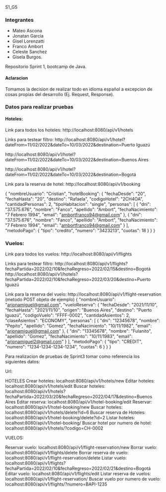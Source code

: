S1_G5


### Integrantes
- Mateo Ascona
- Jonatan Garcia
- Gisel Lorenzatti
- Franco Ambort
- Celeste Sanchez
- Gisela Burgos.

Repositorio Sprint 1, bootcamp de Java.

#### Aclaracion

Tomamos la decision de realizar todo en idioma español a excepcion de cosas propias del desarrollo (Ej. Request, Response).

### Datos para realizar pruebas

#### Hoteles:

Link para todos los hoteles: http://localhost:8080/api/v1/hotels

Links para testear filtro: http://localhost:8080/api/v1/hotel?dateFrom=11/02/2022&dateTo=10/03/2022&destination=Puerto Iguazú

http://localhost:8080/api/v1/hotel?dateFrom=11/02/2022&dateTo=10/03/2022&destination=Buenos Aires

http://localhost:8080/api/v1/hotel?dateFrom=11/02/2022&dateTo=10/03/2022&destination=Bogotá

Link para la reserva de hotel: http://localhost:8080/api/v1/booking

{
    "nombreUsuario": "Cristian",
    "hotelBooking":
        {
            "fechaDesde": "20",
            "fechaHasta": "20",
            "destino": "Rafaela",
            "codigoHotel": "2CH4OA",
            "cantidadPersonas": 2,
            "tipoHabitacion": "single",
            "personas": [
                {
                    "dni": "37.575.676",
                    "nombre": "Fanco",
                    "apellido": "Ambort",
                    "fechaNacimiento": "7 Febrero 1994",
                    "email": "ambortfranco94@gmail.com"
                },
                {
                    "dni": "37.575.676",
                    "nombre": "Fanco",
                    "apellido": "Ambort",
                    "fechaNacimiento": "7 Febrero 1994",
                    "email": "ambortfranco94@gmail.com"
                }
            ],
            "metodoPago": {
                "tipo": "credito",
                "numero": "3423213",
                "cuotas": 18
            } 
        }
}

### Vuelos:

Link para todos los vuelos: http://localhost:8080/api/v1/flights

Links para testear filtro: http://localhost:8080/api/v1/flights?fechaPartida=2022/02/10&fechaRegreso=2022/02/15&destino=Bogotá
                           http://localhost:8080/api/v1/hotels?fechaPartida=2022/02/10&fechaRegreso=2022/03/20&destino=Puerto Iguazú

Link para la reserva del vuelo: http://localhost:8080/api/v1/flight-reservation
(metodo POST objeto de ejemplo)
{
    "nombreUsuario": "arjonamiguel@gmail.com",
    "vueloReserva": {
        "fechaDesde": "2021/11/10",
        "fechaHasta": "2021/11/10",
        "origen": "Buenos Aires",
        "destino": "Puerto Iguazú",
        "codigoVuelo": "FFFF-0002",
        "cantidadAsientos": 2,
        "claseAsientos": "ECONOMY",
        "personas": [
            {
                "dni": "12345678",
                "nombre": "Pepito",
                "apellido": "Gomez",
                "fechaNacimiento": "10/11/1982",
                "email": "arjonamiguel@gmail.com"
            },
            {
                "dni": "13345678",
                "nombre": "Fulanito",
                "apellido": "Gomez",
                "fechaNacimiento": "10/11/1983",
                "email": "arjonamiguel2@gmail.com"
            }
        ],
        "metodoPago": {
            "tipo": "CREDIT",
            "numero": "1234-1234-1234-1234",
            "cuotas": 6
        }
    }
}

Para realizacion de pruebas de Sprint3 tomar como referencia los siguientes datos:

Url:

HOTELES
Crear hoteles: localhost:8080/api/v1/hotels/new
Editar hoteles: localhost:8080/api/v1/hotels/edit
Buscar hoteles: localhost:8080/api/v1/hotels?fechaPartida=2022/03/20&fechaRegreso=2022/04/17&destino=Buenos Aires
Editar reserva: localhost:8080/api/v1/hotel-booking/edit
Reservar: localhost:8080/api/v1/hotel-booking/new
Buscar hoteles: localhost:8080/api/v1/hotels/delete?id=6
Buscar reserva de Hoteles: localhost:8080/api/v1/hotel-booking/delete?id=2
Listar hoteles: localhost:8080/api/v1/hotel-booking/
Buscar hotel por numero de hotel: localhost:8080/api/v1/hotels/?codigo=CH-0002

VUELOS:

Reservar vuelo: localhost:8080/api/v1/flight-reservation/new
Borrar vuelo: localhost:8080/api/v1/flights/delete
Borrar reserva de vuelo: localhost:8080/api/v1/flight-reservation/delete
Listar vuelo: localhost:8080/api/v1/flights?fechaPartida=2022/02/10&fechaRegreso=2022/02/21&destino=Bogotá
Editar vuelo: localhost:8080/api/v1/flights/edit
Listar reserva de vuelos: localhost:8080/api/v1/flight-reservation/
Buscar vuelo por numero de vuelo: localhost:8080/api/v1/flights/?numero=BAPI-1235


